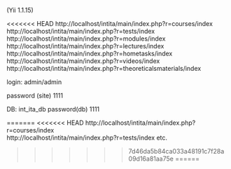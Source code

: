 (Yii 1.1.15)

<<<<<<< HEAD
http://localhost/intita/main/index.php?r=courses/index  
http://localhost/intita/main/index.php?r=tests/index 
http://localhost/intita/main/index.php?r=modules/index 
http://localhost/intita/main/index.php?r=lectures/index 
http://localhost/intita/main/index.php?r=hometasks/index 
http://localhost/intita/main/index.php?r=videos/index 
http://localhost/intita/main/index.php?r=theoreticalsmaterials/index 

login: admin/admin

password (site) 1111

DB: 
int_ita_db
password(db) 1111

=======
<<<<<<< HEAD
http://localhost/intita/main/index.php?r=courses/index  
http://localhost/intita/main/index.php?r=tests/index 
etc.
>>>>>>> 7d46da5b84ca033a48191c7f28a09d16a81aa75e
======

